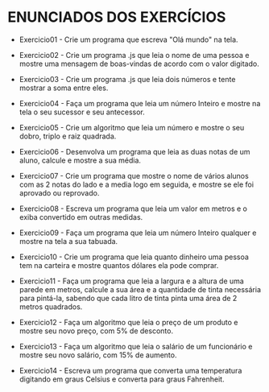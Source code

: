 # ENUNCIADOS DOS EXERCÍCIOS

* Exercicio01 - Crie um programa que escreva "Olá mundo" na tela.

* Exercicio02 - Crie um programa .js que leia o nome de uma pessoa e mostre uma mensagem de boas-vindas 
de acordo com o valor digitado.

* Exercicio03 - Crie um programa .js que leia dois números e tente mostrar a soma entre eles.

* Exercicio04 - Faça um programa que leia um número Inteiro e mostre na tela o seu sucessor e seu antecessor.

* Exercicio05 - Crie um algoritmo que leia um número e mostre o seu dobro, triplo e raiz quadrada. 

* Exercicio06 - Desenvolva um programa que leia as duas notas de um aluno, calcule e mostre a sua média. 

* Exercicio07 - Crie um programa que mostre o nome de vários alunos com as 2 notas do lado e a media logo em seguida, e mostre se ele foi aprovado ou reprovado. 

* Exercicio08 - Escreva um programa que leia um valor em metros e o exiba convertido em outras medidas.  

* Exercicio09 - Faça um programa que leia um número Inteiro qualquer e mostre na tela a sua tabuada.  

* Exercicio10 - Crie um programa que leia quanto dinheiro uma pessoa tem na carteira e mostre quantos dólares ela pode comprar.  

* Exercicio11 - Faça um programa que leia a largura e a altura de uma parede em metros, calcule a sua área e a quantidade de tinta necessária para pintá-la, sabendo que cada litro de tinta pinta uma área de 2 metros quadrados.  

* Exercicio12 - Faça um algoritmo que leia o preço de um produto e mostre seu novo preço, com 5% de desconto. 

* Exercicio13 - Faça um algoritmo que leia o salário de um funcionário e mostre seu novo salário, com 15% de aumento.

* Exercicio14 - Escreva um programa que converta uma temperatura digitando em graus Celsius e converta para graus Fahrenheit.